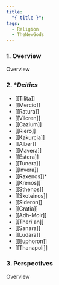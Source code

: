 ```yaml
---
title:
  "{ title }": 
tags:
  - Religion
  - TheNewGods
---
```


### 1. **Overview**

Overview

### 2. **Deities*

- [[Tilita]]
- [[Mercio]]
- [[Ratura]]
- [[Vilcren]]
- [[Cazium]]
- [[Riero]]
- [[Kakurcia]]
- [[Alber]]
- [[Mavera]]
- [[Estera]]
- [[Tunera]]
- [[Invera]]
- [[Raxenos]]*
- [[Krenos]]
- [[Sthenos]]
- [[Skoteinos]]
- [[Sideron]]
- [[Gratia]]
- [[Adh-Moir]]
- [[Theri'an]]
- [[Sanara]]
- [[Ludara]]
- [[Euphoron]]
- [[Thanapoli]]

### 3. **Perspectives**

Overview
